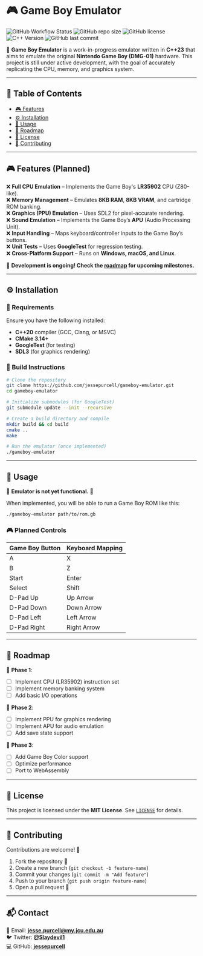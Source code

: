 # 🎮 Game Boy Emulator
![GitHub Workflow Status](https://img.shields.io/github/actions/workflow/status/jessepurcell/gameboy-emulator/ci.yml?branch=main)
![GitHub repo size](https://img.shields.io/github/repo-size/jessepurcell/gameboy-emulator)
![GitHub license](https://img.shields.io/github/license/jessepurcell/gameboy-emulator)
![C++ Version](https://img.shields.io/badge/C%2B%2B-23-blue.svg)
![GitHub last commit](https://img.shields.io/github/last-commit/jessepurcell/gameboy-emulator)

🚀 **Game Boy Emulator** is a work-in-progress emulator written in **C++23** that aims to emulate the original **Nintendo Game Boy (DMG-01)** hardware. This project is still under active development, with the goal of accurately replicating the CPU, memory, and graphics system.

---

## 📖 **Table of Contents**
- [🎮 Features](#-features)
- [⚙️ Installation](#️-installation)
- [🚀 Usage](#-usage)
- [📝 Roadmap](#-roadmap)
- [📜 License](#-license)
- [🤝 Contributing](#-contributing)

---

## 🎮 **Features (Planned)**
❌ **Full CPU Emulation** – Implements the Game Boy's **LR35902** CPU (Z80-like).  
❌ **Memory Management** – Emulates **8KB RAM**, **8KB VRAM**, and cartridge ROM banking.  
❌ **Graphics (PPU) Emulation** – Uses SDL2 for pixel-accurate rendering.  
❌ **Sound Emulation** – Implements the Game Boy’s **APU** (Audio Processing Unit).  
❌ **Input Handling** – Maps keyboard/controller inputs to the Game Boy’s buttons.  
❌ **Unit Tests** – Uses **GoogleTest** for regression testing.  
❌ **Cross-Platform Support** – Runs on **Windows, macOS, and Linux**.  

🚧 **Development is ongoing! Check the [roadmap](#-roadmap) for upcoming milestones.**  

---

## ⚙️ **Installation**
### **🔹 Requirements**
Ensure you have the following installed:
- **C++20** compiler (GCC, Clang, or MSVC)
- **CMake 3.14+**
- **GoogleTest** (for testing)
- **SDL3** (for graphics rendering)

### **🔹 Build Instructions**
```sh
# Clone the repository
git clone https://github.com/jessepurcell/gameboy-emulator.git
cd gameboy-emulator

# Initialize submodules (for GoogleTest)
git submodule update --init --recursive

# Create a build directory and compile
mkdir build && cd build
cmake ..
make

# Run the emulator (once implemented)
./gameboy-emulator
```

---

## 🚀 **Usage**
🚧 **Emulator is not yet functional.** 🚧  

When implemented, you will be able to run a Game Boy ROM like this:
```sh
./gameboy-emulator path/to/rom.gb
```

### **🎮 Planned Controls**
| Game Boy Button | Keyboard Mapping |
|----------------|-----------------|
| A             | X               |
| B             | Z               |
| Start         | Enter           |
| Select        | Shift           |
| D-Pad Up      | Up Arrow        |
| D-Pad Down    | Down Arrow      |
| D-Pad Left    | Left Arrow      |
| D-Pad Right   | Right Arrow     |

---

## 📝 **Roadmap**
📌 **Phase 1**:  
- [ ] Implement CPU (LR35902) instruction set  
- [ ] Implement memory banking system  
- [ ] Add basic I/O operations  

📌 **Phase 2**:  
- [ ] Implement PPU for graphics rendering  
- [ ] Implement APU for audio emulation  
- [ ] Add save state support  

📌 **Phase 3**:  
- [ ] Add Game Boy Color support  
- [ ] Optimize performance  
- [ ] Port to WebAssembly  

---

## 📜 **License**
This project is licensed under the **MIT License**. See [`LICENSE`](LICENSE) for details.

---

## 🤝 **Contributing**
Contributions are welcome! 🎉  

1. Fork the repository 🍴  
2. Create a new branch (`git checkout -b feature-name`)  
3. Commit your changes (`git commit -m "Add feature"`)  
4. Push to your branch (`git push origin feature-name`)  
5. Open a pull request 📌  

---

## 📬 **Contact**
📧 Email: **jesse.purcell@my.jcu.edu.au**  
🐦 Twitter: **[@Slaydevil1](https://x.com/Slaydevil1)**  
💻 GitHub: **[jessepurcell](https://github.com/jessepurcell)**  
